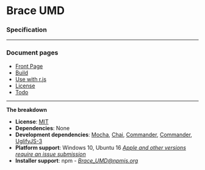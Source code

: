 
# Brace UMD
### Specification

------

### Document pages
* [Front Page](https://github.com/restarian/brace_umd/blob/master/README.md)
* [Build](https://github.com/restarian/brace_umd/blob/master/doc/build.md)
* [Use with r.js](https://github.com/restarian/brace_umd/blob/master/doc/optimizer.md)
* [License](https://github.com/restarian/brace_umd/blob/master/doc/todo.md)
* [Todo](https://github.com/restarian/brace_umd/blob/master/doc/todo.md)

----

**The breakdown**

* **License**: [MIT](https://github.com/restarian/brace_umd/blob/master/doc/license.md)
* **Dependencies**: None
* **Development dependencies**: [Mocha](https://www.npmjs.com/package/mocha), [Chai](https://www.npmjs.com/package/chai), [Commander](https://www.npmjs.com/package/commander), [Commander](https://www.npmjs.com/package/commander), [UglifyJS-3](https://www.npmjs.com/package/uglify-js)  
* **Platform support**: Windows 10, Ubuntu 16 *[Apple and other versions require an issue submission](https://github.com/restarian/brace_umd/issues)*
* **Installer support**: npm - *[Brace_UMD@npmjs.org ](https://www.npmjs.com/package/brace_umd)*
